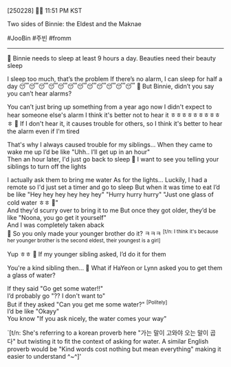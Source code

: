[250228] 🐣💭 11:51 PM KST

Two sides of Binnie: the Eldest and the Maknae

#JooBin #주빈 #fromm
___
🫧 Binnie needs to sleep at least 9 hours a day. Beauties need their beauty sleep

I sleep too much, that’s the problem
If there’s no alarm, I can sleep for half a day
😴😴😴😴😴😴😴😴😴😴😴😴
🫧 But Binnie, didn’t you say you can’t hear alarms?

You can’t just bring up something from a year ago now
I didn't expect to hear someone else's alarm
I think it's better not to hear it
ㅎㅎㅎㅎㅎㅎㅎㅎㅎㅎ
🫧 If I don't hear it, it causes trouble for others, so I think it's better to hear the alarm even if I'm tired

That's why I always caused trouble for my siblings...
When they came to wake me up
I’d be like "Uhh.. I’ll get up in an hour"  
Then an hour later, I'd just go back to sleep
🫧 I want to see you telling your siblings to turn off the lights

I actually ask them to bring me water
As for the lights...
Luckily, I had a remote
so I'd just set a timer and go to sleep
But when it was time to eat
I’d be like "Hey hey hey hey hey hey"
"Hurry hurry hurry"
"Just one glass of cold water ㅎㅎ 🥺"  
And they'd scurry over to bring it to me
But once they got older, they’d be like "Noona, you go get it yourself"  
And I was completely taken aback  
🫧 So you only made your younger brother do it? ㅋㅋㅋ
<sup>[t/n: I think it's because her younger brother is the second eldest, their youngest is a girl]</sup>

Yup ㅎㅎ 
🫧 If my younger sibling asked, I’d do it for them

You're a kind sibling then...
🫧 What if HaYeon or Lynn asked you to get them a glass of water?

If they said "Go get some water!!"  
I’d probably go "?? I don't want to"  
But if they asked "Can you get me some water?" <sup>[Politely]</sup>  
I’d be like "Okayy"  
You know "If you ask nicely, the water comes your way"

`[t/n: She's referring to a korean proverb here "가는 말이 고와야 오는 말이 곱다" but twisting it to fit the context of asking for water. A similar English proverb would be "Kind words cost nothing but mean everything" making it easier to understand ^~^]'